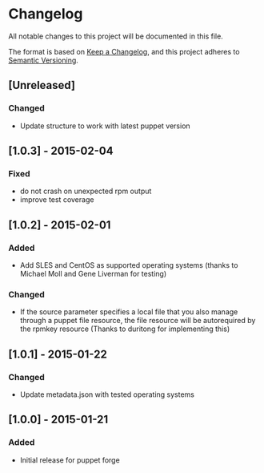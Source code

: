 # Changelog
All notable changes to this project will be documented in this file.

The format is based on [Keep a Changelog](https://keepachangelog.com/en/1.0.0/),
and this project adheres to [Semantic Versioning](https://semver.org/spec/v2.0.0.html).

## [Unreleased]
### Changed
- Update structure to work with latest puppet version

## [1.0.3] - 2015-02-04
### Fixed
- do not crash on unexpected rpm output
- improve test coverage

## [1.0.2] - 2015-02-01
### Added
- Add SLES and CentOS as supported operating systems (thanks to Michael Moll
  and Gene Liverman for testing)

### Changed
- If the source parameter specifies a local file that you also manage
  through a puppet file resource, the file resource will be autorequired
  by the rpmkey resource (Thanks to duritong for implementing this)

## [1.0.1] - 2015-01-22
### Changed
- Update metadata.json with tested operating systems

## [1.0.0] - 2015-01-21
### Added
- Initial release for puppet forge

